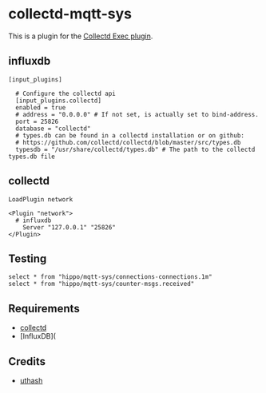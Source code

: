 # collectd-mqtt-sys

This is a plugin for the [Collectd Exec plugin](https://collectd.org/documentation/manpages/collectd-exec.5.shtml).

## influxdb


```
[input_plugins]

  # Configure the collectd api
  [input_plugins.collectd]
  enabled = true
  # address = "0.0.0.0" # If not set, is actually set to bind-address.
  port = 25826
  database = "collectd"
  # types.db can be found in a collectd installation or on github:
  # https://github.com/collectd/collectd/blob/master/src/types.db
  typesdb = "/usr/share/collectd/types.db" # The path to the collectd types.db file
```
## collectd

```
LoadPlugin network

<Plugin "network">
  # influxdb
    Server "127.0.0.1" "25826"
</Plugin>
```

## Testing

```
select * from "hippo/mqtt-sys/connections-connections.1m"
select * from "hippo/mqtt-sys/counter-msgs.received"
```

## Requirements

* [collectd](http://collectd.org)
* [InfluxDB](

## Credits

* [uthash](http://troydhanson.github.io/uthash/userguide.html)
